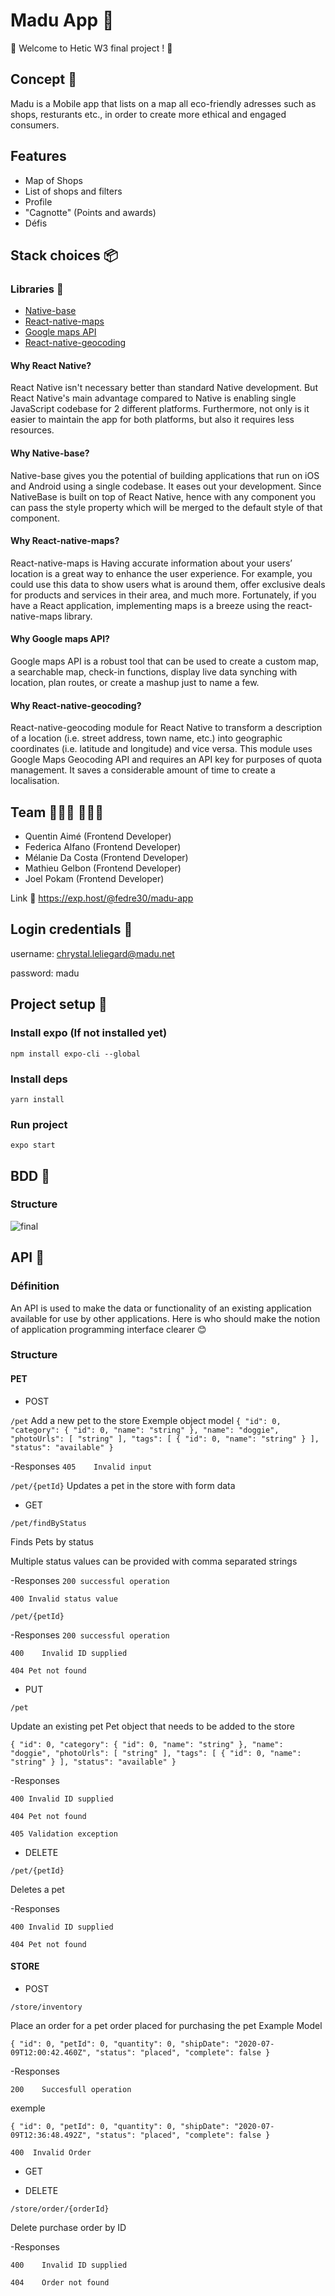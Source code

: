 # Madu App 🍃

🍃 Welcome to Hetic W3 final project ! 🥕

## Concept 🧐
Madu is a Mobile app that lists on a map all eco-friendly adresses such as shops, resturants etc., in order to create more ethical and engaged consumers.

## Features
* Map of Shops
* List of shops and filters
* Profile
* "Cagnotte" (Points and awards)
* Défis

## Stack choices 📦
### Libraries 📕
* [Native-base](https://nativebase.io)
* [React-native-maps](https://github.com/react-native-community/react-native-maps)
* [Google maps API](https://developers.google.com/maps/documentation)
* [React-native-geocoding](https://github.com/marlove/react-native-geocoding)


#### Why React Native?
 React Native isn't necessary better than standard Native development. But React Native's main advantage compared to Native is enabling single JavaScript codebase for 2 different platforms. Furthermore, not only is it easier to maintain the app for both platforms, but also it requires less resources.

#### Why Native-base?
 Native-base gives you the potential of building applications that run on iOS and Android using a single codebase. It eases out your development. Since NativeBase is built on top of React Native, hence with any component you can pass the style property which will be merged to the default style of that component.

#### Why React-native-maps?
 React-native-maps is Having accurate information about your users’ location is a great way to enhance the user experience. For example, you could use this data to show users what is around them, offer exclusive deals for products and services in their area, and much more. Fortunately, if you have a React application, implementing maps is a breeze using the react-native-maps library.

#### Why Google maps API?
 Google maps API is a robust tool that can be used to create a custom map, a searchable map, check-in functions, display live data synching with location, plan routes, or create a mashup just to name a few.

#### Why React-native-geocoding?
 React-native-geocoding module for React Native to transform a description of a location (i.e. street address, town name, etc.) into geographic coordinates (i.e. latitude and longitude) and vice versa. This module uses Google Maps Geocoding API and requires an API key for purposes of quota management. It saves a considerable amount of time to create a localisation.

## Team 👩🏻‍💻 👨🏻‍💻
- Quentin Aimé (Frontend Developer)
- Federica Alfano (Frontend Developer)
- Mélanie Da Costa (Frontend Developer)
- Mathieu Gelbon (Frontend Developer)
- Joel Pokam (Frontend Developer)

Link 🐼
https://exp.host/@fedre30/madu-app

## Login credentials 🔑
username: chrystal.leliegard@madu.net

password: madu

## Project setup 🚀

### Install expo (If not installed yet)
```npm install expo-cli --global```

### Install deps

```yarn install```

### Run project
```expo start```

## BDD 🧐

### Structure

![final](https://user-images.githubusercontent.com/33491036/87130863-dbb0ce80-c293-11ea-8c5d-0103d5ead009.png)

## API 🧐

### Définition
An API is used to make the data or functionality of an existing application available for use by other applications. Here is who should make the notion of application programming interface clearer 😊

### Structure



#### PET

- POST

`/pet`
Add a new pet to the store
Exemple object model
  `{
  "id": 0,
  "category": {
    "id": 0,
    "name": "string"
  },
  "name": "doggie",
  "photoUrls": [
    "string"
  ],
  "tags": [
    {
      "id": 0,
      "name": "string"
    }
  ],
  "status": "available"
}`

-Responses 
`405 	Invalid input`

`/pet/{petId}`
Updates a pet in the store with form data

- GET 

`/pet/findByStatus`

Finds Pets by status

Multiple status values can be provided with comma separated strings

-Responses 
`200 successful operation`

`400 Invalid status value`

`/pet/{petId}`


-Responses 
`200 successful operation`

`400 	Invalid ID supplied`

`404 Pet not found` 	




- PUT

`/pet`

Update an existing pet
Pet object that needs to be added to the store

`{
  "id": 0,
  "category": {
    "id": 0,
    "name": "string"
  },
  "name": "doggie",
  "photoUrls": [
    "string"
  ],
  "tags": [
    {
      "id": 0,
      "name": "string"
    }
  ],
  "status": "available"
}`

-Responses 

`400 Invalid ID supplied`

`404 Pet not found`

`405 Validation exception`



- DELETE

`/pet/{petId}`

Deletes a pet

-Responses 

`400 Invalid ID supplied`

`404 Pet not found`


#### STORE 

- POST

`/store/inventory`

Place an order for a pet
order placed for purchasing the pet
Example Model

`{
  "id": 0,
  "petId": 0,
  "quantity": 0,
  "shipDate": "2020-07-09T12:00:42.460Z",
  "status": "placed",
  "complete": false
}`

-Responses 

`200 	Succesfull operation`

exemple

`{
  "id": 0,
  "petId": 0,
  "quantity": 0,
  "shipDate": "2020-07-09T12:36:48.492Z",
  "status": "placed",
  "complete": false
}`

`400  Invalid Order`

- GET

- DELETE

`/store/order/{orderId}`

Delete purchase order by ID

-Responses 

`400 	Invalid ID supplied`

`404 	Order not found`


	






